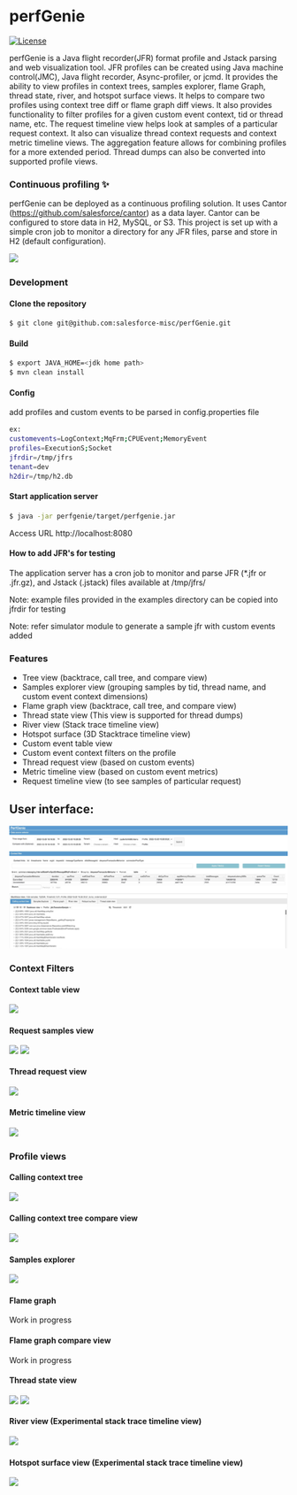 # perfGenie

<a href="https://opensource.org/licenses/BSD-3-Clause" rel="nofollow"><img src="https://camo.githubusercontent.com/8ccf186e7288af6d88a1f6a930c0fcc4e7a8a9936b34e07629d815d1eab4d977/68747470733a2f2f696d672e736869656c64732e696f2f62616467652f4c6963656e73652d425344253230332d2d436c617573652d626c75652e737667" alt="License" data-canonical-src="https://img.shields.io/badge/License-BSD%203--Clause-blue.svg" style="max-width: 100%;"></a>

perfGenie is a Java flight recorder(JFR) format profile and Jstack parsing and web visualization tool. JFR profiles can be created using Java machine control(JMC), Java flight recorder, Async-profiler, or jcmd. It provides the ability to view profiles in context trees, samples explorer, flame Graph, thread state, river, and hotspot surface views. It helps to compare two profiles using context tree diff or flame graph diff views. It also provides functionality to filter profiles for a given custom event context, tid or thread name, etc. The request timeline view helps look at samples of a particular request context. It also can visualize thread context requests and context metric timeline views. The aggregation feature allows for combining profiles for a more extended period. Thread dumps can also be converted into supported profile views.


### Continuous profiling ✨

perfGenie can be deployed as a continuous profiling solution. It uses Cantor (https://github.com/salesforce/cantor) as a data layer. Cantor can be configured to store data in H2, MySQL, or S3. This project is set up with a simple cron job to monitor a directory for any JFR files, parse and store in H2 (default configuration).

<img src="https://github.com/salesforce-misc/perfGenie/blob/main/perfgenie/src/main/resources/static/images/flow.jpg?raw=true" width="500"  />

### Development

#### Clone the repository

```sh
$ git clone git@github.com:salesforce-misc/perfGenie.git
```

#### Build

```sh
$ export JAVA_HOME=<jdk home path>
$ mvn clean install
```

#### Config

add profiles and custom events to be parsed in config.properties file

```sh
ex:
customevents=LogContext;MqFrm;CPUEvent;MemoryEvent
profiles=ExecutionS;Socket
jfrdir=/tmp/jfrs
tenant=dev
h2dir=/tmp/h2.db
```

#### Start application server
```sh
$ java -jar perfgenie/target/perfgenie.jar
```
Access URL http://localhost:8080

#### How to add JFR's for testing
The application server has a cron job to monitor and parse JFR (*.jfr or .jfr.gz), and Jstack (.jstack) files available at /tmp/jfrs/ 

Note: example files provided in the examples directory can be copied into jfrdir for testing

Note: refer simulator module to generate a sample jfr with custom events added

### Features

- Tree view (backtrace, call tree, and compare view)
- Samples explorer view (grouping samples by tid, thread name, and custom event context dimensions)
- Flame graph view (backtrace, call tree, and compare view)
- Thread state view (This view is supported for thread dumps)
- River view (Stack trace timeline view)
- Hotspot surface (3D Stacktrace timeline view)
- Custom event table view
- Custom event context filters on the profile
- Thread request view (based on custom events)
- Metric timeline view (based on custom event metrics)
- Request timeline view (to see samples of particular request)

## User interface:
<img src="https://github.com/salesforce-misc/perfGenie/blob/main/perfgenie/src/main/resources/static/images/ui.jpg?raw=true"   />

### Context Filters

#### Context table view
<img src="https://github.com/salesforce-misc/perfGenie/blob/main/perfgenie/src/main/resources/static/images/contexttable.jpg?raw=true"/>

#### Request samples view
<img src="https://github.com/salesforce-misc/perfGenie/blob/main/perfgenie/src/main/resources/static/images/showallrequests.jpg?raw=true"/>

<img src="https://github.com/salesforce-misc/perfGenie/blob/main/perfgenie/src/main/resources/static/images/requesttimeline.jpg?raw=true"/>

#### Thread request view
<img src="https://github.com/salesforce-misc/perfGenie/blob/main/perfgenie/src/main/resources/static/images/threadrequestview.jpg?raw=true"/>

#### Metric timeline view
<img src="https://github.com/salesforce-misc/perfGenie/blob/main/perfgenie/src/main/resources/static/images/metrictimelineview.jpg?raw=true"/>

### Profile views

#### Calling context tree
<img src="https://github.com/salesforce-misc/perfGenie/blob/main/perfgenie/src/main/resources/static/images/treeview.jpg?raw=true"/>

#### Calling context tree compare view
<img src="https://github.com/salesforce-misc/perfGenie/blob/main/perfgenie/src/main/resources/static/images/treeviewdiff.jpg?raw=true"/>

#### Samples explorer
<img src="https://github.com/salesforce-misc/perfGenie/blob/main/perfgenie/src/main/resources/static/images/samplesexplorer.jpg?raw=true"/>

#### Flame graph
Work in progress

#### Flame graph compare view
Work in progress

#### Thread state view
<img src="https://github.com/salesforce-misc/perfGenie/blob/main/perfgenie/src/main/resources/static/images/threadstateview.jpg?raw=true"/>
<img src="https://github.com/salesforce-misc/perfGenie/blob/main/perfgenie/src/main/resources/static/images/threadstatepop.jpg?raw=true"/>

#### River view (Experimental stack trace timeline view)
<img src="https://github.com/salesforce-misc/perfGenie/blob/main/perfgenie/src/main/resources/static/images/riverview.jpg?raw=true"/>

#### Hotspot surface view (Experimental stack trace timeline view)
<img src="https://github.com/salesforce-misc/perfGenie/blob/main/perfgenie/src/main/resources/static/images/surfaceview.jpg?raw=true"/>




